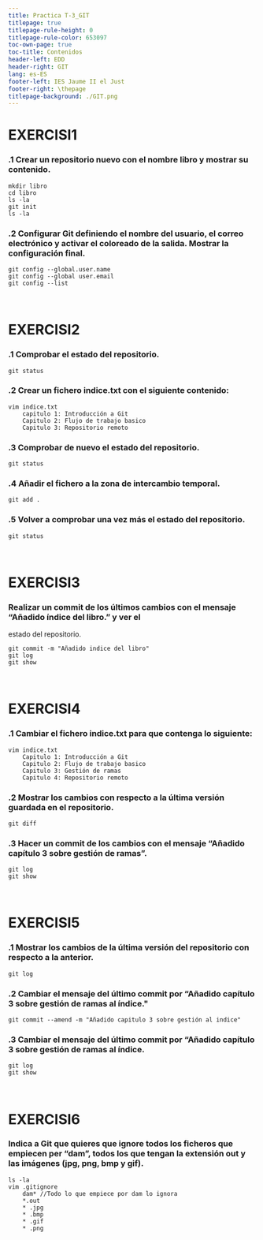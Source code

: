 ```yaml
---   
title: Practica T-3_GIT
titlepage: true
titlepage-rule-height: 0
titlepage-rule-color: 653097
toc-own-page: true
toc-title: Contenidos
header-left: EDD
header-right: GIT
lang: es-ES
footer-left: IES Jaume II el Just
footer-right: \thepage
titlepage-background: ./GIT.png
---
```

# **EXERCISI1**
### .1 Crear un repositorio nuevo con el nombre libro y mostrar su contenido.
```
mkdir libro
cd libro
ls -la
git init
ls -la
```
### .2 Configurar Git definiendo el nombre del usuario, el correo electrónico y activar el coloreado de la salida. Mostrar la configuración final.
```
git config --global.user.name
git config --global user.email
git config --list
```
<br>

# **EXERCISI2**
### .1 Comprobar el estado del repositorio.
```
git status
```
### .2 Crear un fichero indice.txt con el siguiente contenido:
```
vim indice.txt
    capitulo 1: Introducción a Git 
    Capitulo 2: Flujo de trabajo basico
    Capitulo 3: Repositorio remoto
```
### .3 Comprobar de nuevo el estado del repositorio.
```
git status
```
### .4 Añadir el fichero a la zona de intercambio temporal.
```
git add .
```
### .5 Volver a comprobar una vez más el estado del repositorio.
```
git status
```
<br>

# **EXERCISI3**
### Realizar un commit de los últimos cambios con el mensaje “Añadido índice del libro.” y ver el
estado del repositorio.
```
git commit -m "Añadido indice del libro"
git log
git show
```
<br>

# **EXERCISI4**
### .1 Cambiar el fichero indice.txt para que contenga lo siguiente:
```
vim indice.txt
    Capitulo 1: Introducción a Git 
    Capitulo 2: Flujo de trabajo basico
    Capitulo 3: Gestión de ramas
    Capitulo 4: Repositorio remoto
```
### .2 Mostrar los cambios con respecto a la última versión guardada en el repositorio.
```
git diff
```
### .3 Hacer un commit de los cambios con el mensaje “Añadido capítulo 3 sobre gestión de ramas”.
```
git log
git show
```
<br>

# **EXERCISI5**
### .1 Mostrar los cambios de la última versión del repositorio con respecto a la anterior.
```
git log
```
### .2 Cambiar el mensaje del último commit por “Añadido capítulo 3 sobre gestión de ramas al índice."
```
git commit --amend -m "Añadido capitulo 3 sobre gestión al indice"
```
### .3 Cambiar el mensaje del último commit por “Añadido capítulo 3 sobre gestión de ramas al índice.
```
git log
git show
```
<br>

# **EXERCISI6**
### Indica a Git que quieres que ignore todos los ficheros que empiecen per “dam”, todos los que  tengan la extensión out y las imágenes (jpg, png, bmp y gif).
```
ls -la
vim .gitignore
    dam* //Todo lo que empiece por dam lo ignora
    *.out
    * .jpg
    * .bmp
    * .gif
    * .png
```
